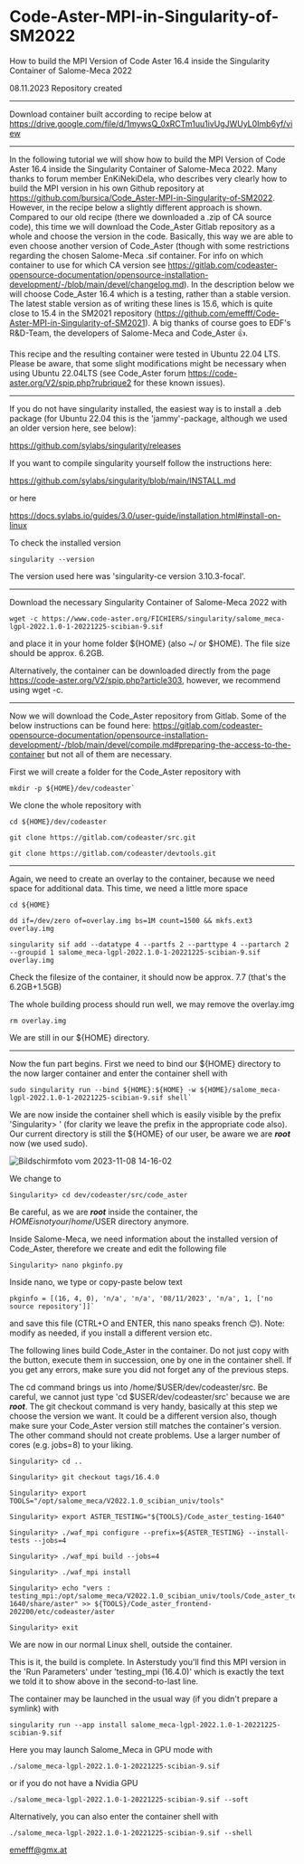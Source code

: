 # Code-Aster-MPI-in-Singularity-of-SM2022
How to build the MPI Version of Code Aster 16.4 inside the Singularity Container of Salome-Meca 2022 

08.11.2023 Repository created

________________________________________________________________________________________________________
Download container built according to recipe below at https://drive.google.com/file/d/1mywsQ_0xRCTm1uu1ivUgJWUyL0Imb6yf/view


________________________________________________________________________________________________________

In the following tutorial we will show how to build the MPI Version of Code Aster 16.4 inside the Singularity Container of Salome-Meca 2022. Many thanks to forum member EnKiNekiDela, who describes very clearly how to build the MPI version in his own Github repository at https://github.com/bursica/Code_Aster-MPI-in-Singularity-of-SM2022. However, in the recipe below a slightly different approach is shown.
Compared to our old recipe (there we downloaded a .zip of CA source code), this time we will download the Code_Aster Gitlab repository as a whole and choose the version in the code. Basically, this way we are able to even choose another version of Code_Aster (though with some restrictions regarding the chosen Salome-Meca .sif container. For info on which container to use for which CA version see https://gitlab.com/codeaster-opensource-documentation/opensource-installation-development/-/blob/main/devel/changelog.md). In the description below we will choose Code_Aster 16.4 which is a testing, rather than a stable version. The latest stable version as of writing these lines is 15.6, which is quite close to 15.4 in the SM2021 repository (https://github.com/emefff/Code-Aster-MPI-in-Singularity-of-SM2021). A big thanks of course goes to EDF's R&D-Team, the developers of Salome-Meca and Code_Aster 👍. 

This recipe and the resulting container were tested in Ubuntu 22.04 LTS. Please be aware, that some slight modifications might be necessary when using Ubuntu 22.04LTS (see Code_Aster forum https://code-aster.org/V2/spip.php?rubrique2 for these known issues).
________________________________________________________________________________________________________

If you do not have singularity installed, the easiest way is to install a .deb package (for Ubuntu 22.04 this is the 'jammy'-package, although we used an older version here, see below):

https://github.com/sylabs/singularity/releases

If you want to compile singularity yourself follow the instructions here:

https://github.com/sylabs/singularity/blob/main/INSTALL.md

or here

https://docs.sylabs.io/guides/3.0/user-guide/installation.html#install-on-linux

To check the installed version 

```
singularity --version
```

The version used here was 'singularity-ce version 3.10.3-focal'.

________________________________________________________________________________________________________
Download the necessary Singularity Container of Salome-Meca 2022 with 

```
wget -c https://www.code-aster.org/FICHIERS/singularity/salome_meca-lgpl-2022.1.0-1-20221225-scibian-9.sif
```

and place it in your home folder ${HOME} (also ~/ or $HOME). The file size should be approx. 6.2GB. 

Alternatively, the container can be downloaded directly from the page https://code-aster.org/V2/spip.php?article303, however, we recommend using wget -c.

________________________________________________________________________________________________________
Now we will download the Code_Aster repository from Gitlab. Some of the below instructions can be found here: https://gitlab.com/codeaster-opensource-documentation/opensource-installation-development/-/blob/main/devel/compile.md#preparing-the-access-to-the-container but not all of them are necessary.

First we will create a folder for the Code_Aster repository with

```
mkdir -p ${HOME}/dev/codeaster`
```

We clone the whole repository with

```
cd ${HOME}/dev/codeaster

git clone https://gitlab.com/codeaster/src.git

git clone https://gitlab.com/codeaster/devtools.git
```
________________________________________________________________________________________________________
Again, we need to create an overlay to the container, because we need space for additional data. This time, we need a little more space

```
cd ${HOME}

dd if=/dev/zero of=overlay.img bs=1M count=1500 && mkfs.ext3 overlay.img

singularity sif add --datatype 4 --partfs 2 --parttype 4 --partarch 2 --groupid 1 salome_meca-lgpl-2022.1.0-1-20221225-scibian-9.sif overlay.img
```
Check the filesize of the container, it should now be approx. 7.7 (that's the 6.2GB+1.5GB)

The whole building process should run well, we may remove the overlay.img

```
rm overlay.img
```

We are still in our ${HOME} directory.
________________________________________________________________________________________________________
Now the fun part begins. First we need to bind our ${HOME} directory to the now larger container and enter the container shell with

```
sudo singularity run --bind ${HOME}:${HOME} -w ${HOME}/salome_meca-lgpl-2022.1.0-1-20221225-scibian-9.sif shell`
```

We are now inside the container shell which is easily visible by the prefix 'Singularity> ' (for clarity we leave the prefix in the appropriate code also). Our current directory is still the ${HOME} of our user, be aware we are ***root*** now (we used sudo).

![Bildschirmfoto vom 2023-11-08 14-16-02](https://github.com/emefff/Code-Aster-MPI-in-Singularity-of-SM2022/assets/89903493/702dae4a-771c-40fa-a5ef-fa39c2723ed4)

We change to

```
Singularity> cd dev/codeaster/src/code_aster
```

Be careful, as we are ***root*** inside the container, the ${HOME} is not your /home/$USER directory anymore.

Inside Salome-Meca, we need information about the installed version of Code_Aster, therefore we create and edit the following file

```
Singularity> nano pkginfo.py
```

Inside nano, we type or copy-paste below text

```
pkginfo = [(16, 4, 0), 'n/a', 'n/a', '08/11/2023', 'n/a', 1, ['no source repository']]`
```

and save this file (CTRL+O and ENTER, this nano speaks french 😊).
Note: modify as needed, if you install a different version etc.

The following lines build Code_Aster in the container. Do not just copy with the button, execute them in succession, one by one in the container shell.
If you get any errors, make sure you did not forget any of the previous steps. 

The cd command brings us into /home/$USER/dev/codeaster/src. Be careful, we cannot just type 'cd $USER/dev/codeaster/src' because we are ***root***. 
The git checkout command is very handy, basically at this step we choose the version we want. It could be a different version also, though make sure your Code_Aster version still matches the container's version.
The other command should not create problems. Use a larger number of cores (e.g. jobs=8) to your liking.

```
Singularity> cd ..

Singularity> git checkout tags/16.4.0

Singularity> export TOOLS="/opt/salome_meca/V2022.1.0_scibian_univ/tools"

Singularity> export ASTER_TESTING="${TOOLS}/Code_aster_testing-1640"

Singularity> ./waf_mpi configure --prefix=${ASTER_TESTING} --install-tests --jobs=4

Singularity> ./waf_mpi build --jobs=4

Singularity> ./waf_mpi install

Singularity> echo "vers : testing_mpi:/opt/salome_meca/V2022.1.0_scibian_univ/tools/Code_aster_testing-1640/share/aster" >> ${TOOLS}/Code_aster_frontend-202200/etc/codeaster/aster

Singularity> exit
```

We are now in our normal Linux shell, outside the container. 

This is it, the build is complete. In Asterstudy you'll find this MPI version in the 'Run Parameters' under 'testing_mpi (16.4.0)' which is exactly the text we told it to show above in the second-to-last line.


The container may be launched in the usual way (if you didn't prepare a symlink) with 

```
singularity run --app install salome_meca-lgpl-2022.1.0-1-20221225-scibian-9.sif
```

Here you may launch Salome_Meca in GPU mode with

```
./salome_meca-lgpl-2022.1.0-1-20221225-scibian-9.sif
```

or if you do not have a Nvidia GPU

```
./salome_meca-lgpl-2022.1.0-1-20221225-scibian-9.sif --soft
```

Alternatively, you can also enter the container shell with

```
./salome_meca-lgpl-2022.1.0-1-20221225-scibian-9.sif --shell
```

emefff@gmx.at












